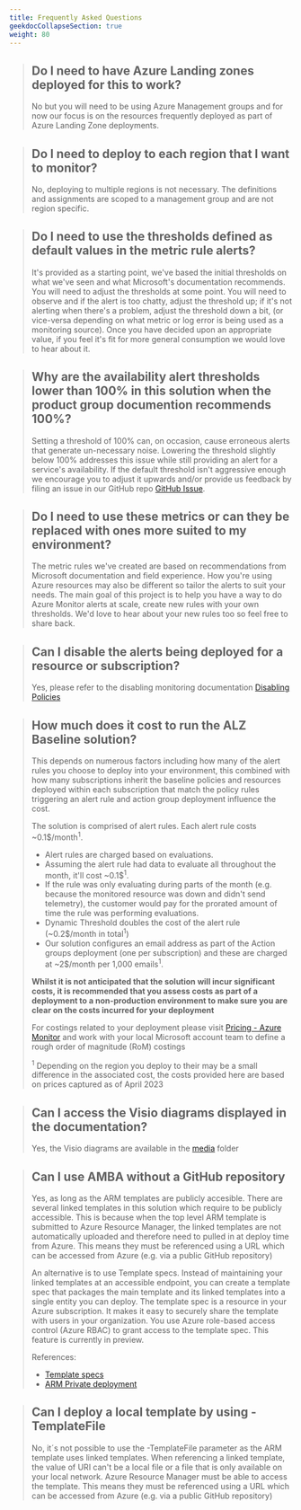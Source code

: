 ```yaml
---
title: Frequently Asked Questions
geekdocCollapseSection: true
weight: 80
---
```


> ## Do I need to have Azure Landing zones deployed for this to work?
> 
> No but you will need to be using Azure Management groups and for now our focus is on the resources frequently deployed as part of Azure Landing Zone deployments.

> ## Do I need to deploy to each region that I want to monitor?
> 
> No, deploying to multiple regions is not necessary. The definitions and assignments are scoped to a management group and are not region specific.

> ## Do I need to use the thresholds defined as default values in the metric rule alerts?
> 
> It's provided as a starting point, we've based the initial thresholds on what we've seen and what Microsoft's documentation recommends. You will need to adjust the thresholds at some point.
> You will need to observe and if the alert is too chatty, adjust the threshold up; if it's not alerting when there's a problem, adjust the threshold down a bit, (or vice-versa depending on what metric or log error is being used as a monitoring source). Once you have decided upon an appropriate value, if you feel it's fit for more general consumption we would love to hear about it.

> ## Why are the availability alert thresholds lower than 100% in this solution when the product group documention recommends 100%?
> 
> Setting a threshold of 100% can, on occasion, cause erroneous alerts that generate un-necessary noise. Lowering the threshold slightly below 100% addresses this issue while still providing an alert for a service's availability. If the default threshold isn't aggressive enough we encourage you to adjust it upwards and/or provide us feedback by filing an issue in our GitHub repo [GitHub Issue](https://github.com/Azure/azure-monitor-baseline-alerts/issues).

> ## Do I need to use these metrics or can they be replaced with ones more suited to my environment?
> 
> The metric rules we've created are based on recommendations from Microsoft documentation and field experience. How you're using Azure resources may also be different so tailor the alerts to suit your needs. The main goal of this project is to help you have a way to do Azure Monitor alerts at scale, create new rules with your own thresholds. We'd love to hear about your new rules too so feel free to share back.

> ## Can I disable the alerts being deployed for a resource or subscription?
> 
> Yes, please refer to the disabling monitoring documentation [Disabling Policies](../Disabling-Policies)

> ## How much does it cost to run the ALZ Baseline solution?
> 
> This depends on numerous factors including how many of the alert rules you choose to deploy into your environment, this combined with how many subscriptions inherit the baseline policies and resources deployed within each subscription that match the policy rules triggering an alert rule and action group deployment influence the cost.
> 
> The solution is comprised of alert rules. Each alert rule costs ~0.1$/month<sup>1</sup>.
> 
> - Alert rules are charged based on evaluations.
> - Assuming the alert rule had data to evaluate all throughout the month, it'll cost ~0.1$<sup>1</sup>.
> - If the rule was only evaluating during parts of the month (e.g. because the monitored resource was down and didn't send telemetry), the customer would pay for the prorated amount of time the rule was performing evaluations.
> - Dynamic Threshold doubles the cost of the alert rule (~0.2$/month in total<sup>1</sup>)
> - Our solution configures an email address as part of the Action groups deployment (one per subscription) and these are charged at ~2$/month per 1,000 emails<sup>1</sup>.
> 
> **Whilst it is not anticipated that the solution will incur significant costs, it is recommended that you assess costs as part of a deployment to a non-production environment to make sure you are clear on the costs incurred for your deployment**
> 
> For costings related to your deployment please visit [Pricing - Azure Monitor](https://azure.microsoft.com/en-us/pricing/details/monitor/) and work with your local Microsoft account team to define a rough order of magnitude (RoM) costings
> 
> <sup>1</sup> Depending on the region you deploy to their may be a small difference in the associated cost, the costs provided here are based on prices captured as of April 2023

> ## Can I access the Visio diagrams displayed in the documentation?
> 
> Yes, the Visio diagrams are available in the [media](https://github.com/Azure/azure-monitor-baseline-alerts/tree/main/docs/content/patterns/alz/media) folder

> ## Can I use AMBA without a GitHub repository
> 
> <p>Yes, as long as the ARM templates are publicly accesible. There are several linked templates in this solution which require to be publicly accessible. This is because when the top level ARM template is submitted to Azure Resource Manager, the linked templates are not automatically uploaded and therefore need to pulled in at deploy time from Azure. This means they must be referenced using a URL which can be accessed from Azure (e.g. via a public GitHub repository)</p>
> <p>An alternative is to use Template specs. Instead of maintaining your linked templates at an accessible endpoint, you can create a template spec that packages the main template and its linked templates into a single entity you can deploy. The template spec is a resource in your Azure subscription. It makes it easy to securely share the template with users in your organization. You use Azure role-based access control (Azure RBAC) to grant access to the template spec. This feature is currently in preview.</p>
>
> References:
> - [Template specs](https://learn.microsoft.com/en-us/azure/azure-resource-manager/templates/linked-templates?tabs=azure-powershell#template-specs)
> - [ARM Private deployment](https://github.com/Azure/ARM-private-deployment)

> ## Can I deploy a local template by using -TemplateFile 
> 
> No, it´s not possible to use the -TemplateFile parameter as the ARM template uses linked templates. When referencing a linked template, the value of URI can't be a local file or a file that is only available on your local network. Azure Resource Manager must be able to access the template. This means they must be referenced using a URL which can be accessed from Azure (e.g. via a public GitHub repository)

